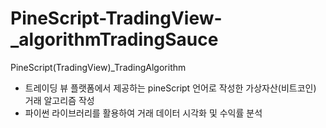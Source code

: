 # PineScript-TradingView-_algorithmTradingSauce
PineScript(TradingView)_TradingAlgorithm

- 트레이딩 뷰 플랫폼에서 제공하는 pineScript 언어로 작성한 가상자산(비트코인) 거래 알고리즘 작성
- 파이썬 라이브러리를 활용하여 거래 데이터 시각화 및 수익률 분석 
